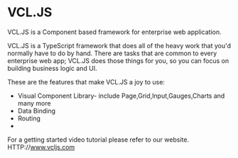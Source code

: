 VCL.JS
======

VCL.JS is a Component based framework for enterprise web application.

VCL.JS is a TypeScript framework that does all of the heavy work that you'd normally have to do by hand. 
There are tasks that are common to every enterprise web app; 
VCL.JS does those things for you, so you can focus on building business logic and UI.

These are the features that make VCL.JS a joy to use:
- Visual Component Library- include Page,Grid,Input,Gauges,Charts and many more
- Data Binding
- Routing
- 




For a getting started video tutorial please refer to our website.
HTTP://www.vcljs.com
